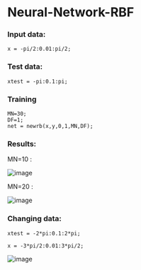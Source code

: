 # Neural-Network-RBF

### Input data:
```
x = -pi/2:0.01:pi/2;
```

### Test data:
```
xtest = -pi:0.1:pi;
```

### Training
```
MN=30;
DF=1;
net = newrb(x,y,0,1,MN,DF);
```

### Results:

MN=10 :

![image](https://user-images.githubusercontent.com/21992001/187099729-1f18b400-1db5-40d2-8eec-1218db288286.png)

MN=20 :

![image](https://user-images.githubusercontent.com/21992001/187099734-1658e126-ba02-4c10-923e-daee56ed09e9.png)


### Changing data:
```
xtest = -2*pi:0.1:2*pi;

x = -3*pi/2:0.01:3*pi/2;
```
![image](https://user-images.githubusercontent.com/21992001/187099831-343ae0f7-a2a1-4ef2-b686-e575cc90cfd9.png)
